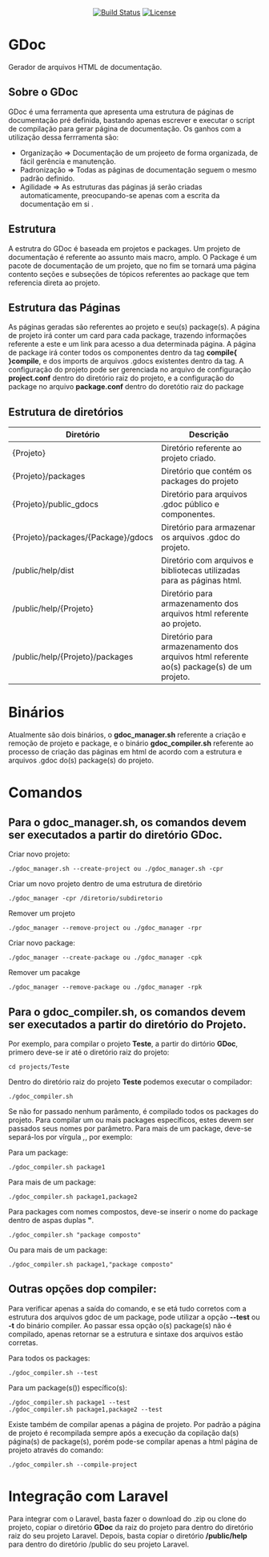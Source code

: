 <p align="center">
<a href="https://travis-ci.org/laravel/framework"><img src="https://travis-ci.org/laravel/framework.svg" alt="Build Status"></a>
<a href="https://packagist.org/packages/laravel/framework"><img src="https://img.shields.io/packagist/l/laravel/framework" alt="License"></a>
</p>

# GDoc
Gerador de arquivos HTML de documentação.


## Sobre o GDoc
GDoc é uma ferramenta que apresenta uma estrutura de páginas de documentação pré definida, bastando apenas escrever e executar o script de compilação para gerar página de documentação. Os ganhos com a utilização dessa ferrramenta são:

- Organização  => Documentação de um projeeto de forma organizada, de fácil gerência e manutenção.
- Padronização => Todas as páginas de documentação seguem o mesmo padrão definido.
- Agilidade    => As estruturas das páginas já serão criadas automaticamente, preocupando-se apenas com a escrita da documentação em si .

## Estrutura
A estrutra do GDoc é baseada em projetos e packages. Um projeto de documentação é referente ao assunto mais macro, amplo. O Package é um pacote de documentação de um projeto, que no fim se tornará uma página contento seções e subseções de tópicos referentes ao package que tem referencia direta ao projeto.

## Estrutura das Páginas
As páginas geradas são referentes ao projeto e seu(s) package(s). A página de projeto irá conter um card para cada package, trazendo informações referente a este e um link para acesso a dua determinada página. A página de package irá conter todos os componentes dentro da tag **compile{ }compile**, e dos imports de arquivos .gdocs existentes dentro da tag. A configuração do projeto pode ser gerenciada no arquivo de configuração **project.conf** dentro do diretório raiz do projeto, e a configuração do package no arquivo **package.conf** dentro do doretótio raiz do package

## Estrutura de diretórios
| Diretório                          | Descrição                                             |
|------------------------------------|-------------------------------------------------------|
| {Projeto}                          | Diretório referente ao projeto criado.                |
| {Projeto}/packages                 | Diretório que contém os packages do projeto           |
| {Projeto}/public_gdocs             | Diretório para arquivos .gdoc público e componentes.  |
| {Projeto}/packages/{Package}/gdocs | Diretório para armazenar os arquivos .gdoc do projeto.|
| /public/help/dist                  | Diretório com arquivos e bibliotecas utilizadas para as páginas html. |
| /public/help/{Projeto}             | Diretório para armazenamento dos arquivos html referente ao projeto. |
| /public/help/{Projeto}/packages    | Diretório para armazenamento dos arquivos html referente ao(s) package(s) de um projeto. |

# Binários
Atualmente são dois binários, o **gdoc_manager.sh** referente a criação e remoção de projeto e package, e o binário **gdoc_compiler.sh** referente ao processo de criação das páginas em html de acordo com a estrutura e arquivos .gdoc do(s) package(s) do projeto.

# Comandos

## Para o **gdoc_manager.sh**, os comandos devem ser executados a partir do diretório **GDoc**.
Criar novo projeto:

    ./gdoc_manager.sh --create-project ou ./gdoc_manager.sh -cpr

Criar um novo projeto dentro de uma estrutura de diretório

    ./gdoc_manager -cpr /diretorio/subdiretorio

Remover um projeto

    ./gdoc_manager --remove-project ou ./gdoc_manager -rpr

Criar novo package:

    ./gdoc_manager --create-package ou ./gdoc_manager -cpk

Remover um pacakge
    
    ./gdoc_manager --remove-package ou ./gdoc_manager -rpk

## Para o **gdoc_compiler.sh**, os comandos devem ser executados a partir do diretório do **Projeto**.
Por exemplo, para compilar o projeto **Teste**, a partir do dirtório **GDoc**, primero deve-se ir até o diretório raiz do projeto:

    cd projects/Teste

Dentro do diretório raiz do projeto **Teste** podemos executar o compilador:

    ./gdoc_compiler.sh

Se não for passado nenhum parâmento, é compilado todos os packages do projeto. Para compilar um ou mais packages específicos, estes devem ser passados seus nomes por parâmetro. Para mais de um package, deve-se separá-los por vírgula *,*, por exemplo:

Para um package:

    ./gdoc_compiler.sh package1

Para mais de um package:

    ./gdoc_compiler.sh package1,package2

Para packages com nomes compostos, deve-se inserir o nome do package dentro de aspas duplas **"**.

    ./gdoc_compiler.sh "package composto"

Ou para mais de um package:

    ./gdoc_compiler.sh package1,"package composto"

## Outras opções dop compiler:

Para verificar apenas a saída do comando, e se etá tudo corretos com a estrutura dos arquivos gdoc de um package, pode utilizar a opção **--test** ou **-t** do binário compiler. Ao passar essa opção o(s) package(s) não é compilado, apenas retornar se a estrutura e sintaxe dos arquivos estão corretas.

Para todos os packages:

    ./gdoc_compiler.sh --test

Para um package(s()) específico(s):

    ./gdoc_compiler.sh package1 --test
    ./gdoc_compiler.sh package1,package2 --test

Existe também de compilar apenas a página de projeto. Por padrão a página de projeto é recompilada sempre após a execução da copilação da(s) página(s) de package(s), porém pode-se compilar apenas a html página de projeto através do comando:

    ./gdoc_compiler.sh --compile-project








# Integração com Laravel
Para integrar com o Laravel, basta fazer o download do .zip ou clone do projeto, copiar o diretório **GDoc** da raiz do projeto para dentro do diretório raiz do seu projeto Laravel. Depois, basta copiar o diretório **/public/help** para dentro do diretório /public do seu projeto Laravel.

